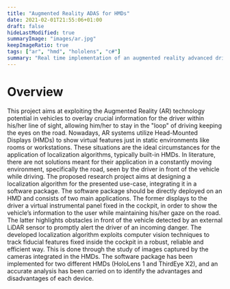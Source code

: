 ```yaml
---
title: "Augmented Reality ADAS for HMDs"
date: 2021-02-01T21:55:06+01:00
draft: false
hideLastModified: true
summaryImage: "images/ar.jpg"
keepImageRatio: true
tags: ["ar", "hmd", "hololens", "c#"]
summary: "Real time implementation of an augmented reality advanced driver assistant system for Head Mounted Displays."
---
```

# Overview
This project aims at exploiting the Augmented Reality (AR) technology potential
in vehicles to overlay crucial information for the driver within his/her line of sight,
allowing him/her to stay in the "loop" of driving keeping the eyes on the road.
Nowadays, AR systems utilize Head-Mounted Displays (HMDs) to show virtual
features just in static environments like rooms or workstations. These situations
are the ideal circumstances for the application of localization algorithms, typically
built-in HMDs. In literature, there are not solutions meant for their application
in a constantly moving environment, specifically the road, seen by the driver
in front of the vehicle while driving. The proposed research project aims at
designing a localization algorithm for the presented use-case, integrating it in
a software package. The software package should be directly deployed on an
HMD and consists of two main applications. The former displays to the driver
a virtual instrumental panel fixed in the cockpit, in order to show the vehicle’s
information to the user while maintaining his/her gaze on the road. The latter
highlights obstacles in front of the vehicle detected by an external LiDAR sensor
to promptly alert the driver of an incoming danger. The developed localization
algorithm exploits computer vision techniques to track fiducial features fixed
inside the cockpit in a robust, reliable and efficient way. This is done through the
study of images captured by the cameras integrated in the HMDs. The software
package has been implemented for two different HMDs (HoloLens 1 and ThirdEye
X2), and an accurate analysis has been carried on to identify the advantages and disadvantages of each device.
